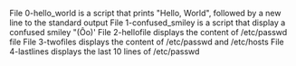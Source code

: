 File 0-hello_world is a script that prints "Hello, World", followed by a new line to the standard output
File 1-confused_smiley is a script that display a confused smiley "(Ôo)'
File 2-hellofile displays the content of /etc/passwd file
File 3-twofiles displays the content of /etc/passwd and /etc/hosts
File 4-lastlines displays the last 10 lines of /etc/passwd    
